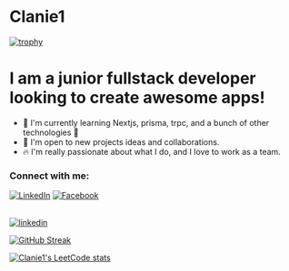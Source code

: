 # Clanie1

[![trophy](https://github-profile-trophy.vercel.app/?username=Clanie1&theme=nord&column=6&row=1&margin-w=15)](https://github.com/ryo-ma/github-profile-trophy)


# I am a junior fullstack developer looking to create awesome apps!

- 📖 I'm currently learning Nextjs, prisma, trpc, and a bunch of other technologies 🥴
- 👥 I'm open to new projects ideas and collaborations.
- 🔥 I'm really passionate about what I do, and I love to work as a team.

### Connect with me: 
<a href="https://www.linkedin.com/in/daniel-barocio-2746981a0" target="_blank"><img src="https://img.shields.io/badge/LinkedIn-0077B5?style=for-the-badge&logo=linkedin&logoColor=white" alt="LinkedIn"></a>
<a href="https://www.facebook.com/daniel.barocio.16" target="_blank"><img src="https://img.shields.io/badge/Facebook-1877F2?style=for-the-badge&logo=facebook&logoColor=white" alt="Facebook"></a>
<br/><br/>

[![linkedin](https://linkedin-github-readme.onrender.com/api/render/Daniel%20Barocio/Fullstack%20Developer/Baja%20Code/Bachelors%20Degree/dark/https%3A%2F%2Fmedia.licdn.com%2Fdms%2Fimage%2FC4D03AQGIykPZM9bVUg%2Fprofile-displayphoto-shrink_800_800%2F0%2F1652808132644%3Fe%3D1682553600%26v%3Dbeta%26t%3Dv4Zty0PELjMxJ2pnCS3-r5Beywy_fVWa7oAQiFYkVL4)](https://www.linkedin.com/in/daniel-barocio-2746981a0/)

[![GitHub Streak](https://streak-stats.demolab.com/?user=Clanie1)](https://git.io/streak-stats)

[![Clanie1's LeetCode stats](https://leetcode-stats-six.vercel.app/?username=Clanie1)](https://github.com/Clanie1/leetcode-stats)
